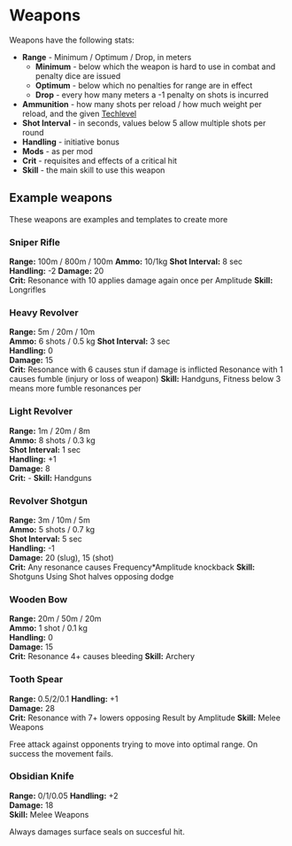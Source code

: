 # Weapons

Weapons have the following stats:

-  **Range** - Minimum / Optimum / Drop, in meters  
    - **Minimum** - below which the weapon is hard to use in combat and penalty dice are issued  
    - **Optimum** - below which no penalties for range are in effect  
    - **Drop** - every how many meters a -1 penalty on shots is incurred  
- **Ammunition** - how many shots per reload / how much weight per reload, and the given [Techlevel](Trade)  
- **Shot Interval** - in seconds, values below 5 allow multiple shots per round  
- **Handling** - initiative bonus  
- **Mods** - as per mod  
- **Crit** - requisites and effects of a critical hit  
- **Skill** - the main skill to use this weapon  
## Example weapons 

These weapons are examples and templates to create more

### Sniper Rifle

**Range:**  100m / 800m / 100m
**Ammo:** 10/1kg
**Shot Interval:** 8 sec  
**Handling:** -2
**Damage:** 20  
**Crit:** Resonance with 10 applies damage again once per Amplitude
**Skill:** Longrifles

### Heavy Revolver

**Range:** 5m / 20m / 10m  
**Ammo:** 6 shots / 0.5 kg
**Shot Interval:** 3 sec  
**Handling:** 0  
**Damage:** 15  
**Crit:** Resonance with 6 causes stun if damage is inflicted
	Resonance with 1 causes fumble (injury or loss of weapon)
**Skill:** Handguns, Fitness below 3 means more fumble resonances per

### Light Revolver

**Range:** 1m / 20m / 8m  
**Ammo:** 8 shots / 0.3 kg  
**Shot Interval:** 1 sec  
**Handling:** +1  
**Damage:** 8  
**Crit:** -
**Skill:** Handguns

### Revolver Shotgun 

**Range:** 3m / 10m / 5m  
**Ammo:** 5 shots / 0.7 kg  
**Shot Interval:** 5 sec  
**Handling:** -1  
**Damage:** 20 (slug), 15 (shot)  
**Crit:** Any resonance causes Frequency\*Amplitude  knockback
**Skill:** Shotguns
Using Shot halves opposing dodge

### Wooden Bow

**Range:** 20m / 50m / 20m  
**Ammo:** 1 shot / 0.1 kg  
**Handling:** 0  
**Damage:** 15  
**Crit:** Resonance 4+ causes bleeding
**Skill:** Archery

### Tooth Spear

**Range:** 0.5/2/0.1 
**Handling:** +1  
**Damage:** 28  
**Crit:** Resonance with 7+ lowers opposing Result by Amplitude
**Skill:** Melee Weapons

Free attack against opponents trying to move into optimal range. On success the movement fails.

### Obsidian Knife

**Range:** 0/1/0.05
**Handling:** +2  
**Damage:** 18  
**Skill:** Melee Weapons

Always damages surface seals on succesful hit.


